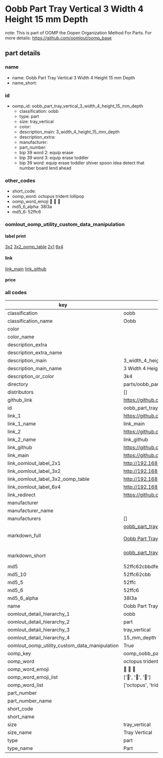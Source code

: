 # Oobb Part Tray Vertical 3 Width 4 Height 15 mm Depth  

note: This is part of OOMP the Oopen Organization Method For Parts. For more details: https://github.com/oomlout/oomp_base

##  part details
  







### name
* name: Oobb Part Tray Vertical 3 Width 4 Height 15 mm Depth
* name_short: 
### id
* oomp_id: oobb_part_tray_vertical_3_width_4_height_15_mm_depth
  * classification: oobb
  * type: part
  * size: tray_vertical
  * color: 
  * description_main: 3_width_4_height_15_mm_depth
  * description_extra: 
  * manufacturer: 
  * part_number: 
  * bip 39 word 2: equip erase
  * bip 39 word 3: equip erase toddler
  * bip 39 word: equip erase toddler shiver spoon idea detect that number board lend ahead

### other_codes
* short_code: 
* oomp_word: octopus trident lollipop
* oomp_word_emoji :octopus: :trident: :lollipop:
* md5_6_alpha: 38l3a
* md5_6: 52ffc6






### oomlout_oomp_utility_custom_data_manipulation
#### label print
[3x2](http://192.168.1.245:1112/?label=oomp%2038l3a)
[3x2_oomp_table](http://192.168.1.108:1112/?label=oomp%2038l3a)
[2x1](http://192.168.1.242:1112/?label=oomp%2038l3a)
[6x4](http://192.168.1.55:1112/?label=oomp%2038l3a)    

#### link

[link_main](https://github.com/oomlout/oomlout_oomp_version_1_messy/tree/main/parts/oobb_part_tray_vertical_3_width_4_height_15_mm_depth) [link_github](https://github.com/oomlout/oomlout_oomp_version_1_messy/tree/main/parts/oobb_part_tray_vertical_3_width_4_height_15_mm_depth)                             

#### price







### all codes 
| key | value |  
| --- | --- |  
| classification | oobb |  
| classification_name | Oobb |  
| color |  |  
| color_name |  |  
| description_extra |  |  
| description_extra_name |  |  
| description_main | 3_width_4_height_15_mm_depth |  
| description_main_name | 3 Width 4 Height 15 mm Depth |  
| description_or_color | 3k4 |  
| directory | parts/oobb_part_tray_vertical_3_width_4_height_15_mm_depth |  
| distributors | [] |  
| github_link | https://github.com/oomlout/oomlout_oomp_part_src/tree/main/parts/oobb_part_tray_vertical_3_width_4_height_15_mm_depth |  
| id | oobb_part_tray_vertical_3_width_4_height_15_mm_depth |  
| link_1 | https://github.com/oomlout/oomlout_oomp_version_1_messy/tree/main/parts/oobb_part_tray_vertical_3_width_4_height_15_mm_depth |  
| link_1_name | link_main |  
| link_2 | https://github.com/oomlout/oomlout_oomp_version_1_messy/tree/main/parts/oobb_part_tray_vertical_3_width_4_height_15_mm_depth |  
| link_2_name | link_github |  
| link_github | https://github.com/oomlout/oomlout_oomp_version_1_messy/tree/main/parts/oobb_part_tray_vertical_3_width_4_height_15_mm_depth |  
| link_main | https://github.com/oomlout/oomlout_oomp_version_1_messy/tree/main/parts/oobb_part_tray_vertical_3_width_4_height_15_mm_depth |  
| link_oomlout_label_2x1 | http://192.168.1.242:1112/?label=oomp%2038l3a |  
| link_oomlout_label_3x2 | http://192.168.1.245:1112/?label=oomp%2038l3a |  
| link_oomlout_label_3x2_oomp_table | http://192.168.1.108:1112/?label=oomp%2038l3a |  
| link_oomlout_label_6x4 | http://192.168.1.55:1112/?label=oomp%2038l3a |  
| link_redirect | https://github.com/oomlout/oomlout_oomp_version_1_messy/tree/main/parts/oobb_part_tray_vertical_3_width_4_height_15_mm_depth |  
| manufacturer |  |  
| manufacturer_name |  |  
| manufacturers | [] |  
| markdown_full | [oobb_part_tray_vertical_3_width_4_height_15_mm_depth](none)<br>[](none)<br>[Oobb Part Tray Vertical 3 Width 4 Height 15 Mm Depth](none)<br><br> |  
| markdown_short | [oobb_part_tray_vertical_3_width_4_height_15_mm_depth](none)<br><br> |  
| md5 | 52ffc62cbbdfe78dc1e94c63c6d31a61 |  
| md5_10 | 52ffc62cbb |  
| md5_5 | 52ffc |  
| md5_6 | 52ffc6 |  
| md5_6_alpha | 38l3a |  
| name | Oobb Part Tray Vertical 3 Width 4 Height 15 mm Depth |  
| oomlout_detail_hierarchy_1 | oobb |  
| oomlout_detail_hierarchy_2 | part |  
| oomlout_detail_hierarchy_3 | tray_vertical |  
| oomlout_detail_hierarchy_4 | 15_mm_depth |  
| oomlout_oomp_utility_custom_data_manipulation | True |  
| oomp_key | oomp_oobb_part_tray_vertical_3_width_4_height_15_mm_depth |  
| oomp_word | octopus trident lollipop |  
| oomp_word_emoji | :octopus: :trident: :lollipop: |  
| oomp_word_emoji_list | [':octopus:', ':trident:', ':lollipop:'] |  
| oomp_word_list | ['octopus', 'trident', 'lollipop'] |  
| part_number |  |  
| part_number_name |  |  
| short_code |  |  
| short_name |  |  
| size | tray_vertical |  
| size_name | Tray Vertical |  
| type | part |  
| type_name | Part |  
